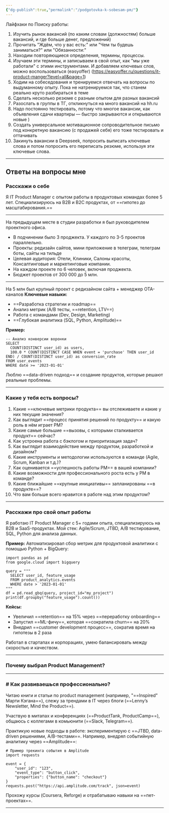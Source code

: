 ```yaml
---
{"dg-publish":true,"permalink":"/podgotovka-k-sobesam-pm/"}
---
```



Лайфхаки по Поиску работы:  
1) Изучить рынок вакансий (по каким словам (должностям) больше вакансий, и где больше денег, предложений)
2) Прочитать "​​​​​​Ждём, что у вас есть:" или "Чем ты будешь заниматься?" или "Обязанности:"
3) Находим повторяющиеся определения, термины, процессы.
4) Изучаем эти термины, и записываем в свой опыт, как "мы уже работали" с этими инструментами. И добавляем ключевых слов, можно воспользоваться (easyoffer) (https://easyoffer.ru/questions/it-product-manger?level=all&page=1)
5) Ходим на собеседования и тренируемся отвечать на вопросы по выдуманному опыту. Пока не натренируемся так, что станем реально круто разбираться в теме
6) Сделать несколько резюме с разным опытом для разных вакансий
7) Разослать в группы в ТГ, откликнуться на много вакансий на hh.ru 
8) Надо постоянно тестировать, потому что многое вакансии, как объявления сдачи квартиры — быстро закрываются и открываются новые )
9) Создать универсальное мотивационное сопроводительное письмо под конкретную вакансию (с продажей себя) его тоже тестировать и оттачивать
10) Закинуть вакансии в Deepseek, попросить выписать ключевые слова и потом попросить его переписать резюме, используя эти ключевые слова.
****
## Ответы на вопросы мне
### Расскажи о себе
Я IT Product Manager с опытом работы в продуктовых командах более 5 лет. Специализируюсь на B2B и B2C продуктах, от ==гипотез до масштабирования.==
****
На предыдущем месте в студии разработки я был руководителем проектного офиса.
- В подчинении было 3 проджекта. У каждого по 3-5 проектов параллельно.
- Проекты: редизайн сайтов, мини приложение в телеграм, телеграм боты, сайты на тильде
- Целевая аудитория: Отели, Клиники, Салоны красоты, Консалтинговые и маркетинговые компании.
- На каждом проекте по 6 человек, включая проджекта.
- Бюджет проектов от 300 000 до 5 млн.
****
На 5 млн был крупный проект с редизайном сайта + менеджер ОТА-каналов
**Ключевые навыки:**
- ==Разработка стратегии и roadmap==
- Анализ метрик (A/B тесты, ==retention, LTV==)
- Работа с командами (Dev, Design, Marketing)
- ==Глубокая аналитика (SQL, Python, Amplitude)==

**Пример:**

```
-- Анализ конверсии воронки  
SELECT 
  COUNT(DISTINCT user_id) as users,
  100.0 * COUNT(DISTINCT CASE WHEN event = 'purchase' THEN user_id END) / COUNT(DISTINCT user_id) as conversion_rate
FROM user_events
WHERE date >= '2023-01-01'
```
Люблю ==data-driven подход== и создание продуктов, которые решают реальные проблемы.
****
### Какие у тебя есть вопросы?
1. Какие ==ключевые метрики продукта== вы отслеживаете и какие у них текущие значения?
2. Как выглядит ==процесс принятия решений по продукту== и какую роль в нём играет PM?
3. Какие самые большие ==вызовы, с которыми сталкивается продукт== сейчас?
4. Как устроена работа с бэклогом и приоритизация задач?
5. Как выглядит взаимодействие между продуктом, разработкой и дизайном?
6. Какие инструменты и методологии используются в команде (Agile, Scrum, Kanban и т.д.)?
7. Как оценивается ==успешность работы PM== в вашей компании?
8. Какие возможности для профессионального роста есть у PM в команде?
9. Какие ближайшие ==крупные инициативы== запланированы ==в продукте==?
10. Что вам больше всего нравится в работе над этим продуктом?
****
### Расскажи про свой опыт работы
Я работаю IT Product Manager с 5+ годами опыта, специализируюсь на B2B и SaaS-продуктах. Мой стек: Agile/Scrum, JTBD, A/B тестирование, SQL, Python для анализа данных.

**Пример:** Автоматизировал сбор метрик для продуктовой аналитики с помощью Python + BigQuery:

```
import pandas as pd
from google.cloud import bigquery

query = """
  SELECT user_id, feature_usage 
  FROM product_analytics.events 
  WHERE date > '2023-01-01'
"""
df = pd.read_gbq(query, project_id="my_project")
print(df.groupby("feature_usage").count())
```

**Кейсы:**
- Увеличил ==retention== на 15% через ==переработку onboarding==
- Запустил ==ML-фичу==, которая ==сократила churn== на 20%
- Внедрил ==customer development процесс==, сократив время на гипотезы в 2 раза

Работал в стартапах и корпорациях, умею балансировать между скоростью и качеством.
****
### Почему выбрал Product Management?
****
### # Как развиваешься профессионально?
Читаю книги и статьи по product management (например, "==Inspired" Марти Кэгана==), слежу за трендами в IT через блоги (==Lenny’s Newsletter, Mind the Product==).

Участвую в митапах и конференциях (==ProductTank, ProductCamp==), общаюсь с коллегами в комьюнити (==Slack, Telegram==).

Практикую новые подходы в работе: экспериментирую с ==JTBD, data-driven решениями, A/B-тестами==. Например, внедрял событийную аналитику через ==Amplitude==:

```
# Пример трекинга события в Amplitude
import requests

event = {
    "user_id": "123",
    "event_type": "button_click",
    "properties": {"button_name": "checkout"}
}
requests.post("https://api.amplitude.com/track", json=event)
```

Прохожу курсы (Coursera, Reforge) и отрабатываю навыки на ==пет-проектах==.
****

